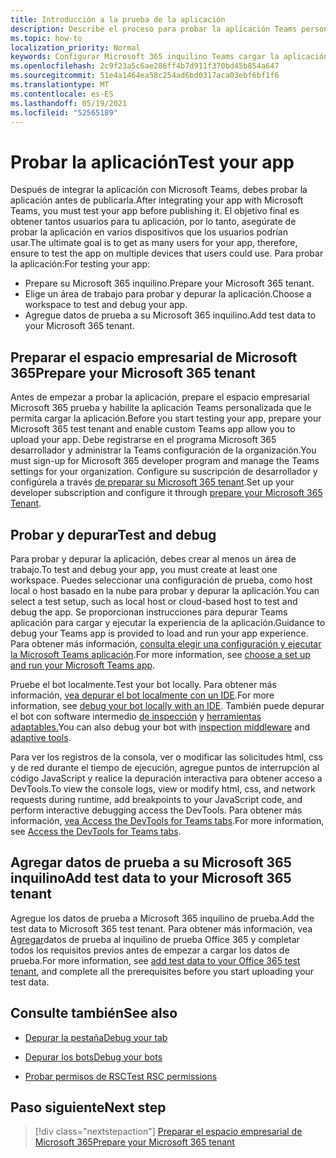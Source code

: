 ```yaml
---
title: Introducción a la prueba de la aplicación
description: Describe el proceso para probar la aplicación Teams personalizada en Microsoft 365
ms.topic: how-to
localization_priority: Normal
keywords: Configurar Microsoft 365 inquilino Teams cargar la aplicación de prueba
ms.openlocfilehash: 2c9f23a5c6ae286ff4b7d911f370bd45b854a647
ms.sourcegitcommit: 51e4a1464ea58c254ad6bd0317aca03ebf6bf1f6
ms.translationtype: MT
ms.contentlocale: es-ES
ms.lasthandoff: 05/19/2021
ms.locfileid: "52565189"
---
```

# <a name="test-your-app"></a><span data-ttu-id="0d83e-104">Probar la aplicación</span><span class="sxs-lookup"><span data-stu-id="0d83e-104">Test your app</span></span>

<span data-ttu-id="0d83e-105">Después de integrar la aplicación con Microsoft Teams, debes probar la aplicación antes de publicarla.</span><span class="sxs-lookup"><span data-stu-id="0d83e-105">After integrating your app with Microsoft Teams, you must test your app before publishing it.</span></span> <span data-ttu-id="0d83e-106">El objetivo final es obtener tantos usuarios para tu aplicación, por lo tanto, asegúrate de probar la aplicación en varios dispositivos que los usuarios podrían usar.</span><span class="sxs-lookup"><span data-stu-id="0d83e-106">The ultimate goal is to get as many users for your app, therefore, ensure to test the app on multiple devices that users could use.</span></span> <span data-ttu-id="0d83e-107">Para probar la aplicación:</span><span class="sxs-lookup"><span data-stu-id="0d83e-107">For testing your app:</span></span>

* <span data-ttu-id="0d83e-108">Prepare su Microsoft 365 inquilino.</span><span class="sxs-lookup"><span data-stu-id="0d83e-108">Prepare your Microsoft 365 tenant.</span></span>
* <span data-ttu-id="0d83e-109">Elige un área de trabajo para probar y depurar la aplicación.</span><span class="sxs-lookup"><span data-stu-id="0d83e-109">Choose a workspace to test and debug your app.</span></span>
* <span data-ttu-id="0d83e-110">Agregue datos de prueba a su Microsoft 365 inquilino.</span><span class="sxs-lookup"><span data-stu-id="0d83e-110">Add test data to your Microsoft 365 tenant.</span></span>

## <a name="prepare-your-microsoft-365-tenant"></a><span data-ttu-id="0d83e-111">Preparar el espacio empresarial de Microsoft 365</span><span class="sxs-lookup"><span data-stu-id="0d83e-111">Prepare your Microsoft 365 tenant</span></span>

<span data-ttu-id="0d83e-112">Antes de empezar a probar la aplicación, prepare el espacio empresarial Microsoft 365 prueba y habilite la aplicación Teams personalizada que le permita cargar la aplicación.</span><span class="sxs-lookup"><span data-stu-id="0d83e-112">Before you start testing your app, prepare your Microsoft 365 test tenant and enable custom Teams app allow you to upload your app.</span></span> <span data-ttu-id="0d83e-113">Debe registrarse en el programa Microsoft 365 desarrollador y administrar la Teams configuración de la organización.</span><span class="sxs-lookup"><span data-stu-id="0d83e-113">You must sign-up for Microsoft 365 developer program and manage the Teams settings for your organization.</span></span> <span data-ttu-id="0d83e-114">Configure su suscripción de desarrollador y configúrela a través [de preparar su Microsoft 365 tenant](~/concepts/build-and-test/prepare-your-o365-tenant.md).</span><span class="sxs-lookup"><span data-stu-id="0d83e-114">Set up your developer subscription and configure it through [prepare your Microsoft 365 Tenant](~/concepts/build-and-test/prepare-your-o365-tenant.md).</span></span>

## <a name="test-and-debug"></a><span data-ttu-id="0d83e-115">Probar y depurar</span><span class="sxs-lookup"><span data-stu-id="0d83e-115">Test and debug</span></span>

<span data-ttu-id="0d83e-116">Para probar y depurar la aplicación, debes crear al menos un área de trabajo.</span><span class="sxs-lookup"><span data-stu-id="0d83e-116">To test and debug your app, you must create at least one workspace.</span></span> <span data-ttu-id="0d83e-117">Puedes seleccionar una configuración de prueba, como host local o host basado en la nube para probar y depurar la aplicación.</span><span class="sxs-lookup"><span data-stu-id="0d83e-117">You can select a test setup, such as local host or cloud-based host to test and debug the app.</span></span> <span data-ttu-id="0d83e-118">Se proporcionan instrucciones para depurar Teams aplicación para cargar y ejecutar la experiencia de la aplicación.</span><span class="sxs-lookup"><span data-stu-id="0d83e-118">Guidance to debug your Teams app is provided to load and run your app experience.</span></span> <span data-ttu-id="0d83e-119">Para obtener más información, [consulta elegir una configuración y ejecutar la Microsoft Teams aplicación](~/concepts/build-and-test/debug.md).</span><span class="sxs-lookup"><span data-stu-id="0d83e-119">For more information, see [choose a set up and run your Microsoft Teams app](~/concepts/build-and-test/debug.md).</span></span>

<span data-ttu-id="0d83e-120">Pruebe el bot localmente.</span><span class="sxs-lookup"><span data-stu-id="0d83e-120">Test your bot locally.</span></span> <span data-ttu-id="0d83e-121">Para obtener más información, [vea depurar el bot localmente con un IDE](~/bots/how-to/debug/locally-with-an-ide.md).</span><span class="sxs-lookup"><span data-stu-id="0d83e-121">For more information, see [debug your bot locally with an IDE](~/bots/how-to/debug/locally-with-an-ide.md).</span></span> <span data-ttu-id="0d83e-122">También puede depurar el bot con software intermedio [de inspección](/azure/bot-service/bot-service-debug-inspection-middleware?view=azure-bot-service-4.0&tabs=csharp&preserve-view=true) y [herramientas adaptables.](/azure/bot-service/bot-service-debug-adaptive-tools?view=azure-bot-service-4.0&preserve-view=true)</span><span class="sxs-lookup"><span data-stu-id="0d83e-122">You can also debug your bot with [inspection middleware](/azure/bot-service/bot-service-debug-inspection-middleware?view=azure-bot-service-4.0&tabs=csharp&preserve-view=true) and [adaptive tools](/azure/bot-service/bot-service-debug-adaptive-tools?view=azure-bot-service-4.0&preserve-view=true).</span></span> 

<span data-ttu-id="0d83e-123">Para ver los registros de la consola, ver o modificar las solicitudes html, css y de red durante el tiempo de ejecución, agregue puntos de interrupción al código JavaScript y realice la depuración interactiva para obtener acceso a DevTools.</span><span class="sxs-lookup"><span data-stu-id="0d83e-123">To view the console logs, view or modify html, css, and network requests during runtime, add breakpoints to your JavaScript code, and perform interactive debugging access the DevTools.</span></span> <span data-ttu-id="0d83e-124">Para obtener más información, [vea Access the DevTools for Teams tabs](~/tabs/how-to/developer-tools.md).</span><span class="sxs-lookup"><span data-stu-id="0d83e-124">For more information, see [Access the DevTools for Teams tabs](~/tabs/how-to/developer-tools.md).</span></span> 

## <a name="add-test-data-to-your-microsoft-365-tenant"></a><span data-ttu-id="0d83e-125">Agregar datos de prueba a su Microsoft 365 inquilino</span><span class="sxs-lookup"><span data-stu-id="0d83e-125">Add test data to your Microsoft 365 tenant</span></span>

<span data-ttu-id="0d83e-126">Agregue los datos de prueba a Microsoft 365 inquilino de prueba.</span><span class="sxs-lookup"><span data-stu-id="0d83e-126">Add the test data to Microsoft 365 test tenant.</span></span> <span data-ttu-id="0d83e-127">Para obtener más información, vea [Agregar](~/concepts/build-and-test/test-data.md)datos de prueba al inquilino de prueba Office 365 y completar todos los requisitos previos antes de empezar a cargar los datos de prueba.</span><span class="sxs-lookup"><span data-stu-id="0d83e-127">For more information, see [add test data to your Office 365 test tenant](~/concepts/build-and-test/test-data.md), and complete all the prerequisites before you start uploading your test data.</span></span>

## <a name="see-also"></a><span data-ttu-id="0d83e-128">Consulte también</span><span class="sxs-lookup"><span data-stu-id="0d83e-128">See also</span></span>

- [<span data-ttu-id="0d83e-129">Depurar la pestaña</span><span class="sxs-lookup"><span data-stu-id="0d83e-129">Debug your tab</span></span>](~/tabs/how-to/developer-tools.md)
 
- [<span data-ttu-id="0d83e-130">Depurar los bots</span><span class="sxs-lookup"><span data-stu-id="0d83e-130">Debug your bots</span></span>](~/bots/how-to/debug/locally-with-an-ide.md)

- [<span data-ttu-id="0d83e-131">Probar permisos de RSC</span><span class="sxs-lookup"><span data-stu-id="0d83e-131">Test RSC permissions</span></span>](~/graph-api/rsc/test-resource-specific-consent.md)

## <a name="next-step"></a><span data-ttu-id="0d83e-132">Paso siguiente</span><span class="sxs-lookup"><span data-stu-id="0d83e-132">Next step</span></span>

> [!div class="nextstepaction"]
> [<span data-ttu-id="0d83e-133">Preparar el espacio empresarial de Microsoft 365</span><span class="sxs-lookup"><span data-stu-id="0d83e-133">Prepare your Microsoft 365 tenant</span></span>](~/concepts/build-and-test/prepare-your-o365-tenant.md)
